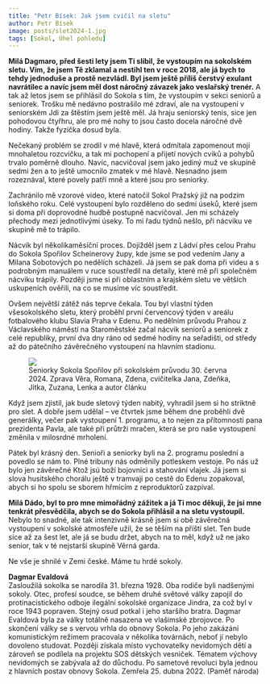 ```yaml
---
title: "Petr Bísek: Jak jsem cvičil na sletu"
author: Petr Bísek
image: posts/slet2024-1.jpg
tags: [Sokol, Úhel pohledu]
---
```


**Milá Dagmaro, před šesti lety jsem Ti slíbil, že vystoupím na sokolském sletu. Vím, že jsem Tě zklamal a nestihl ten v roce 2018, ale já bych to tehdy jednoduše a prostě nezvládl. Byl jsem ještě příliš čerstvý exulant navrátilec a navíc jsem měl dost náročný závazek jako veslařský trenér.** A tak až letos jsem se přihlásil do Sokola s tím, že vystoupím v sekci seniorů a seniorek. Trošku mě nedávno postrašilo mé zdraví, ale na vystoupení v seniorském Jdi za štěstím jsem ještě měl. Já hraju seniorský tenis, sice jen pohodovou čtyřhru, ale pro mé nohy to jsou často docela náročné dvě hodiny. Takže fyzička dosud byla.

Nečekaný problém se zrodil v mé hlavě, která odmítala zapomenout moji mnohaletou rozcvičku, a tak mi pochopení a přijetí nových cviků a pohybů trvalo poměrně dlouho. Navíc, nacvičoval jsem jako jediný muž ve skupině sedmi žen a to ještě umocnilo zmatek v mé hlavě. Nesnadno jsem rozeznával, které povely patří mně a které jsou pro seniorky.

Zachránilo mě vzorové video, které natočil Sokol Pražský již na podzim loňského roku. Celé vystoupení bylo rozděleno do sedmi úseků, které jsem si doma při doprovodné hudbě postupně nacvičoval. Jen mi scházely přechody mezi jednotlivými úseky. To mi řadu týdnů nešlo, při nácviku ve skupině mě to trápilo.

Nácvik byl několikaměsíční proces. Dojížděl jsem z Ládví přes celou Prahu do Sokola Spořilov Scheinerovy župy, kde jsme se pod vedením Jany a Milana Sobotových po nedělích scházeli. Já jsem se pak doma při videu a s podrobným manuálem v ruce soustředil na detaily, které mě při společném nácviku trápily. Později jsme si při oblastním a krajském sletu ve větších uskupeních ověřili, na co se musíme víc soustředit.

Ovšem největší zátěž nás teprve čekala. Tou byl vlastní týden všesokolského sletu, který proběhl první červencový týden v areálu fotbalového klubu Slavia Praha v Edenu. Po nedělním průvodu Prahou z Václavského náměstí na Staroměstské začal nácvik seniorů a seniorek z celé republiky, první dva dny ráno od sedmé hodiny na seřadišti, od středy až do pátečního závěrečného vystoupení na hlavním stadionu.

<figure class="figure">
  <img src="https://praha8.pirati.cz/assets/img/posts/slet2024-2.jpg"/>
  <figcaption>
Seniorky Sokola Spořilov při sokolském průvodu 30. června 2024. Zprava Věra, Romana, Zdena, cvičitelka Jana, Zdeňka, Jitka, Zuzana, Lenka a autor článku
  </figcaption>
</figure>

Když jsem zjistil, jak bude sletový týden nabitý, vyhradil jsem si ho striktně pro slet. A dobře jsem udělal – ve čtvrtek jsme během dne proběhli dvě generálky, večer pak vystoupení 1. programu, a to nejen za přítomnosti pana prezidenta Pavla, ale také při průtrži mračen, která se pro naše vystoupení změnila v milosrdné mrholení.

Pátek byl krásný den. Senioři a seniorky byli na 2. programu poslední a povedlo se nám to. Plné tribuny nás odměnily potleskem vestoje. Po nás už bylo jen závěrečné Ktož jsú boží bojovníci a stahování vlajek. Já jsem si slova husitského chorálu ještě v tramvaji po cestě do Edenu zopakoval, abych si ho spolu se sborem hřmícím z reproduktorů zazpíval.

**Milá Dádo, byl to pro mne mimořádný zážitek a já Ti moc děkuji, že jsi mne tenkrát přesvědčila, abych se do Sokola přihlásil a na sletu vystoupil.** Nebylo to snadné, ale tak intenzivně krásně jsem si obě závěrečná vystoupení v sokolské atmosféře užil, že se těším na příští slet. Ten bude sice až za šest let, ale já se budu držet, abych na to měl, když už ne jako senior, tak v té nejstarší skupině Věrná garda.

Ne vše je shnilé v Zemi české. Máme tu hrdé sokoly.

<div class="inline-flex flex-col sm:flex-row space-y-8 sm:space-y-0 sm:space-x-8">
  <div class="inline-flex flex-col space-y-2">
    <span class="alert alert--black">
      <i class="alert__icon ico--pirati"></i>
      <span><b>Dagmar Evaldová</b><br />
Zasloužilá sokolka se narodila 31. března 1928. Oba rodiče byli nadšenými sokoly. Otec, profesí soudce, se během druhé světové války zapojil do protinacistického odboje ilegální sokolské organizace Jindra, za což byl v roce 1943 popraven. Stejný osud potkal i jeho staršího bratra. Dagmar Evaldová byla za války totálně nasazena ve vlašimské zbrojovce. Po skončení války se s vervou vrhla do obnovy Sokola. Po jeho zakázání komunistickým režimem pracovala v několika továrnách, neboť jí nebylo dovoleno studovat. Později získala místo vychovatelky nevidomých dětí a zároveň se podílela na projektu SOS dětských vesniček. Tématem výchovy nevidomých se zabývala až do důchodu. Po sametové revoluci byla jednou z hlavních postav obnovy Sokola. Zemřela 25. dubna 2022. (Paměť národa)
</span>
    </span>
  </div>
</div>
